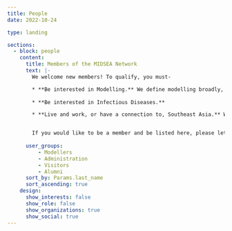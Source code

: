 ```yaml
---
title: People
date: 2022-10-24

type: landing

sections:
  - block: people
    content:
      title: Members of the MIDSEA Network
      text: |-
        We welcome new members! To qualify, you must-

        * **Be interested in Modelling.** We define modelling broadly, so if you’re an epidemiologist, health economist, geographer, or whatever, there’s a place for you!
    
        * **Be interested in Infectious Diseases.**

        * **Live and work, or have a connection to, Southeast Asia.** We define Southeast Asia to be the ten countries of ASEAN plus Timor Leste. 


        If you would like to be a member and be listed here, please let {{% mention "crystal-chua" %}}.
        
      user_groups:
          - Modellers
          - Administration
          - Visitors
          - Alumni
      sort_by: Params.last_name
      sort_ascending: true
    design:
      show_interests: false
      show_role: false
      show_organizations: true
      show_social: true
---
```



